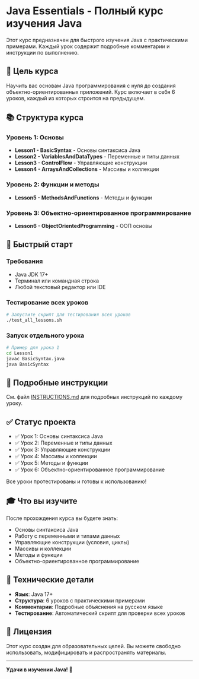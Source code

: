 # Java Essentials - Полный курс изучения Java

Этот курс предназначен для быстрого изучения Java с практическими примерами. Каждый урок содержит подробные комментарии и инструкции по выполнению.

## 🎯 Цель курса

Научить вас основам Java программирования с нуля до создания объектно-ориентированных приложений. Курс включает в себя 6 уроков, каждый из которых строится на предыдущем.

## 📚 Структура курса

### Уровень 1: Основы
- **Lesson1 - BasicSyntax** - Основы синтаксиса Java
- **Lesson2 - VariablesAndDataTypes** - Переменные и типы данных  
- **Lesson3 - ControlFlow** - Управляющие конструкции
- **Lesson4 - ArraysAndCollections** - Массивы и коллекции

### Уровень 2: Функции и методы
- **Lesson5 - MethodsAndFunctions** - Методы и функции

### Уровень 3: Объектно-ориентированное программирование
- **Lesson6 - ObjectOrientedProgramming** - ООП основы

## 🚀 Быстрый старт

### Требования
- Java JDK 17+ 
- Терминал или командная строка
- Любой текстовый редактор или IDE

### Тестирование всех уроков
```bash
# Запустите скрипт для тестирования всех уроков
./test_all_lessons.sh
```

### Запуск отдельного урока
```bash
# Пример для урока 1
cd Lesson1
javac BasicSyntax.java
java BasicSyntax
```

## 📖 Подробные инструкции

См. файл [INSTRUCTIONS.md](INSTRUCTIONS.md) для подробных инструкций по каждому уроку.

## ✅ Статус проекта

- ✅ Урок 1: Основы синтаксиса Java
- ✅ Урок 2: Переменные и типы данных
- ✅ Урок 3: Управляющие конструкции
- ✅ Урок 4: Массивы и коллекции
- ✅ Урок 5: Методы и функции
- ✅ Урок 6: Объектно-ориентированное программирование

Все уроки протестированы и готовы к использованию!

## 🎓 Что вы изучите

После прохождения курса вы будете знать:
- Основы синтаксиса Java
- Работу с переменными и типами данных
- Управляющие конструкции (условия, циклы)
- Массивы и коллекции
- Методы и функции
- Объектно-ориентированное программирование

## 🔧 Технические детали

- **Язык**: Java 17+
- **Структура**: 6 уроков с практическими примерами
- **Комментарии**: Подробные объяснения на русском языке
- **Тестирование**: Автоматический скрипт для проверки всех уроков

## 📝 Лицензия

Этот курс создан для образовательных целей. Вы можете свободно использовать, модифицировать и распространять материалы.

---

**Удачи в изучении Java! 🚀**
